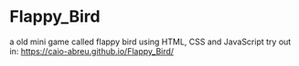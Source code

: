 # Flappy_Bird
a old mini game called flappy bird using HTML, CSS and JavaScript
try out in: https://caio-abreu.github.io/Flappy_Bird/
